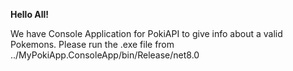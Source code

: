 **Hello All!**

We have Console Application for PokiAPI to give info about a valid Pokemons.
Please run the .exe file from 
../MyPokiApp.ConsoleApp/bin/Release/net8.0
